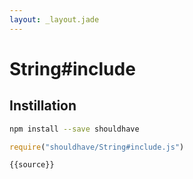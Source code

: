 ```yaml
---
layout: _layout.jade
---
```


# String#include

## Instillation

```sh
npm install --save shouldhave
```

```js
require("shouldhave/String#include.js")
```

```js
{{source}}
```